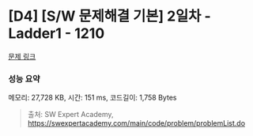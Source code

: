 # [D4] [S/W 문제해결 기본] 2일차 - Ladder1 - 1210 

[문제 링크](https://swexpertacademy.com/main/code/problem/problemDetail.do?contestProbId=AV14ABYKADACFAYh) 

### 성능 요약

메모리: 27,728 KB, 시간: 151 ms, 코드길이: 1,758 Bytes



> 출처: SW Expert Academy, https://swexpertacademy.com/main/code/problem/problemList.do